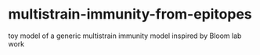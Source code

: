 # multistrain-immunity-from-epitopes
toy model of a generic multistrain immunity model inspired by Bloom lab work
